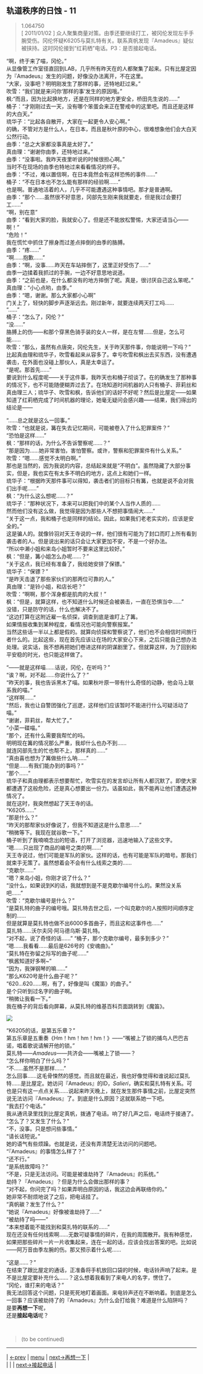 ## 轨道秩序的日蚀 - 11
> 1.064750  
> [ 2011/01/02 ] 众人聚集商量对策。由季还要继续打工，被冈伦发现左手手腕受伤。冈伦怀疑K6205与莫扎特有关。联系真帆发现『Amadeus』疑似被挟持。这时冈伦接到“红莉栖”电话。P3：是否接起电话。  

“啊，终于来了喵，冈伦。”  
从显像管工作室径直回到LAB，几乎所有昨天在的人都聚集了起来。只有比屋定因为『Amadeus』发生的问题，好像没办法离开，不在这里。  
“大家，没事吧？明明刚发生了那样的事，还特地赶过来。”  
吹雪：“我们就是来问你‘那样的事’发生的原因哦。”  
枫:“而且，因为比起换地方，还是在同样的地方更安全，桥田先生说的……”  
桶子：“才刚刚过去一天，没有哪个笨蛋会来正在警戒中的这里吧。而且还是这样的大白天。”  
琉华子：“比起各自散开，大家在一起更令人安心啊。”  
的确，不管对方是什么人，在日本，而且是秋叶原的中心，很难想象他们会大白天公然行动。  
由季：“总之大家都没事真是太好了。”  
真由理：“谢谢你由季，还特地过来。”  
由季：“没事啦。我昨天夜里听说的时候很担心啊。”  
当时不在现场的由季也特地过来看看情况的样子。  
由季：“不过，难以置信啊，在日本竟然会有这样恐怖的事件……”  
桶子：“不在日本也不怎么能有那样的经验啊……”  
也是啊。普通地活着的人，几乎不可能遭遇这种事情吧。那才是普通啊。  
由季：“那个……虽然很不好意思，冈部先生刚来我就要走，但是我过会要打工……”  
“啊，别在意”  
由季：“看到大家的脸，我就安心了。但是还不能放松警惕，大家还请当心——啊！”  
“危险！”  
我在慌忙中抓住了擦身而过差点摔倒的由季的胳膊。  
由季：“疼……”  
“啊……抱歉……”  
由季：“啊，没事……昨天在车站摔倒了，这里正好受伤了……”  
由季一边揉着我抓过的手腕，一边不好意思地说道。  
由季：“之前也是，在什么都没有的地方摔倒了呢。真是，很讨厌自己这么笨呢。”  
真由理：“小心点哟，由季。”  
由季：“嗯，谢谢。那么大家都小心啊”  
门关上了，轻快的脚步声逐渐远去。刚过新年，就要连续两天打工吗……  
“……”  
桶子：“怎么了，冈伦？”  
“没……”  
胳膊上的伤——和那个穿黑色骑手装的女人一样，是在左臂……但是，怎么可能……  
吹雪：“那么，虽然有点唐突，冈伦先生，关于昨天那件事，你能说明一下吗？”  
比起真由理和琉华子，吹雪看起来从容多了。幸亏吹雪和枫出去买东西，没有遭遇袭击，在外面也没碰上那伙人，真是太幸运了。  
“是呢。那首先……”  
要说到什么程度呢——关于这件事，我昨天也和桶子彻谈了。在的确发生了那种事的情况下，也不可能随便糊弄过去了。在场知道时间机器的人只有桶子、菲莉丝和真由理三人；琉华子、吹雪和枫，告诉他们的话好不好呢？然后是比屋定——如果知道了红莉栖完成了时间机器的理论，她毫无疑问会感兴趣——结果，我们得出的结论是——  

“……总之就是这么一回事。”  
吹雪：“也就是说，篝在失去记忆期间，可能被卷入了什么犯罪案件？”  
“恐怕是这样……”  
枫：“那样的话，为什么不告诉警察呢……？”  
“那是因为……她非常害怕，害怕警察。或许，警察和犯罪案件有什么关系。”  
吹雪：“嗯……感觉不太明白啊。”  
那也是当然的，因为我说的内容，总结起来就是“不明白”。虽然隐藏了大部分事实，但是，我也实在有太多不明白的地方，这点上和她们一样。  
琉华子：“根据昨天那件事可以得知，袭击者们的目标只有篝，也就是说不会对我们出手呢……”  
枫：“为什么这么想呢……？”  
琉华子：“那种状况下，本来可以把我们中的某个人当作人质的……  
 然而他们没有这么做，我觉得是因为那些人不想把事情闹大……”  
“关于这一点，我和桶子也是同样的结论。因此，如果我们老老实实的，应该是安全的。”  
这是骗人的。就像铃羽对天王寺说的一样，他们很有可能为了封口而盯上所有看到袭击者的人。但是说出来的话只会让大家更加不安，不是一个好办法。  
“所以中濑小姐和来岛小姐暂时不要来这里比较好。”  
枫：“但是，篝小姐怎么办呢……？”  
“关于这点，我已经有准备了，我给她安排了保镖。”  
琉华子：“保镖？”  
“是昨天击退了那些家伙们的那两位可靠的人。”  
真由理：“是铃小姐，和店长吧？”  
吹雪：“啊啊，那个浑身都是肌肉的大叔！”  
枫：“但是，就算这样，也不知道什么时候还会被袭击，一直在恐惧当中……”  
没错，只是防守的话，什么也解决不了。  
“这边打算在这附近雇一名侦探，调查到底是谁盯上了篝。  
 如果情报收集到某种程度，看情况也可能向警察报案。”  
当然这些话一半以上都是假的。就算向侦探和警察说了，他们也不会相信时间旅行者什么的。比起这些，现在首先应该让在场的大家安心下来，之后只能自己想办法处理。说实话，我不想再把她们卷进这样的阴谋剧里了。但就算这样，为了回到和平安稳的时光，也只能这样做了。  

“——就是这样喵……话说，冈伦，在听吗？”  
“诶？啊，对不起……你说什么了？”  
“昨天的事，我也告诉黑木了喵。如果秋叶原一带有什么奇怪的动静，他会马上联系我的喵。”  
“这样啊……”  
“然后，我也让自警团强化了巡逻，这样他们应该暂时不能进行什么可疑活动了喵。”  
“谢谢，菲莉丝，帮大忙了。”  
“小菜一碟喵。”  
“那个，还有什么需要我帮忙的吗。  
 明明现在篝的情况那么严重，我却什么也办不到……  
 就连冈部先生的忙也帮不上，那样真的……”  
“真由喜也想为了篝做些什么呐……”  
“但是……有我们能办到的事吗？”  
“那个……”  
琉华子和真由理都表示想要帮忙，吹雪实在的发言却让所有人都沉默了。即使大家都遭遇了这般危险，还是真心想要出一份力。话虽如此，我不能再让他们遭遇这种情况了。  
就在这时，我突然想起了天王寺的话。  
“K6205……”  
“那是什么？”  
“昨天的那帮家伙好像说了，但我不知道这是什么意思……”  
“稍微等下。我现在就谷歌一下。”  
桶子听到了我喃喃念出的短语，打开了浏览器，迅速地输入了这些文字。  
“嗯……只出现了商品的编号之类的啊……”  
天王寺说过，他们可能是军队的家伙。这样的话，也有可能是军队的暗号。那我们就束手无策了。虽然想着会不会有什么线索之类的……  
“克歇尔……”  
“嗯？来岛小姐，你刚才说了什么？”  
“没什么，如果说到K的话，我就想到是不是克歇尔编号什么的。果然没关系吧……”  
吹雪：“克歇尔编号是什么？”  
“是莫扎特的曲子的编号哦。莫扎特去世之后，一个叫克歇尔的人按照时间顺序定制的……  
 但是就算是莫扎特也做不出6000多首曲子，而且这和这事件也……”  
莫扎特……沃尔夫冈·阿马德乌斯·莫扎特。  
“对不起，说了奇怪的话……”
“桶子，那个克歇尔编号，最多到多少？”  
“嗯……我看看……最后是626号的《安魂曲》。”  
“莫扎特在弥留之际写的曲子呢……”  
“枫酱知道好多啊~”  
“因为，我弹钢琴的嘛……”  
“那么K620号是什么曲子呢？”  
“620…620……啊，有了，好像是叫《魔笛》的曲子。”  
是个只听到过名字的曲子啊。  
“稍微让我看一下。”  
我在桶子的背后看向屏幕，从莫扎特的维基百科页面跳转到《魔笛》。  

![](/steins_gate_0/img/0073-1.png)

“K6205的话，是第五乐章？”  
第五乐章是五重奏《Hm！hm！hm！hm！》——“嘴被上了锁的捕鸟人巴巴吉诺，唱着歌说请解开他的锁。”  
莫扎特——*Amadeus*——共济会——嘴被上了锁——？  
“怎么样你明白了什么吗？”  
“不……虽然不是那样……”  
怎么回事……这毛骨悚然的感觉。而且就在最近，我也好像觉得和谁说起过莫扎特……是比屋定。她访问『Amadeus』的ID，*Salieri*，确实和莫扎特有关系。可也是只有这一点点关系……说起来昨天晚上，就在发生那件事情之前，比屋定突然说无法访问『Amadeus』了。到底是什么原因？这就联系她一下吧。  
“我去打个电话。”  
我从通讯录里找到比屋定真帆，拨通了电话。响了好几声之后，电话终于接通了。  
“怎么了？又发生了什么？”  
“不，没事。只是想问些事情。”  
“请长话短说。”  
她的语气有些烦躁。也就是说，还没有弄清楚无法访问的问题吧。  
“『Amadeus』的事情怎么样了？”  
“还不行。”  
“是系统故障吗？”  
“不是，只是无法访问。可能是被谁劫持了『Amadeus』的系统。”  
劫持？『Amadeus』？但是为什么会做出那样的事？  
“对不起，你问完了吗？如果弄明白原因的话，我这边会再联络你的。”  
她非常不耐烦地说了之后，把电话挂了。  
“真帆碳？发生了什么？”  
“她说『Amadeus』好像被谁劫持了……”  
“被劫持了吗——”  
“本来想着能不能找到和莫扎特的联系的……”  
现在还没有任何线索啊……无数可疑事情的碎片，在我的周围散开。我有种感觉，如果把那些碎片一片一片收集起来，连在一起的话，应该会找出答案的吧。比如说——阿万音由季左腕的伤。那又预示着什么呢……  

“这是……？”  
在结束了跟比屋定的通话，正准备将手机放回口袋的时候，电话铃声响了起来。是不是比屋定要补充什么……？这么想着我看到了来电人的名字，愣住了。  
“冈伦，谁打来的电话？”  
我无法回答这个问题，只是死死地盯着画面。来电铃声还在不断响着。到底是怎么一回事？应该被劫持了的『Amadeus』为什么会打给我？难道是什么陷阱吗？  
是要**再想一下**呢，  
还是**接起电话**呢？  

<br/>

> (to be continued)
---

| [←prev](./0072) | [menu](../) | [next→再想一下](./0074) |  
|                 |             | [next→接起电话](./0094) |

